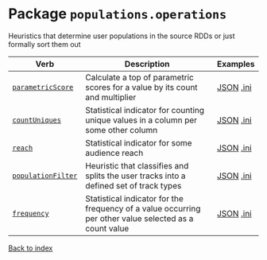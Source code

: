
# Package `populations.operations`

Heuristics that determine user populations in the source RDDs or just formally sort them out

Verb | Description | Examples
--- | --- | ---
[`parametricScore`](../operation/parametricScore.md) | Calculate a top of parametric scores for a value by its count and multiplier | [JSON](../operation/parametricScore/example.json) [.ini](../operation/parametricScore/example.ini)
[`countUniques`](../operation/countUniques.md) | Statistical indicator for counting unique values in a column per some other column | [JSON](../operation/countUniques/example.json) [.ini](../operation/countUniques/example.ini)
[`reach`](../operation/reach.md) | Statistical indicator for some audience reach | [JSON](../operation/reach/example.json) [.ini](../operation/reach/example.ini)
[`populationFilter`](../operation/populationFilter.md) | Heuristic that classifies and splits the user tracks into a defined set of track types | [JSON](../operation/populationFilter/example.json) [.ini](../operation/populationFilter/example.ini)
[`frequency`](../operation/frequency.md) | Statistical indicator for the frequency of a value occurring per other value selected as a count value | [JSON](../operation/frequency/example.json) [.ini](../operation/frequency/example.ini)


[Back to index](../index.md)
